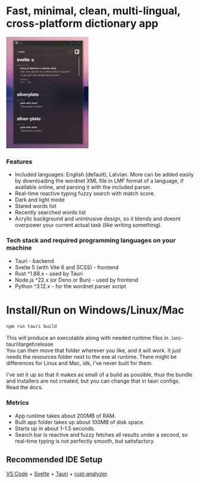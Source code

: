 # Fast, minimal, clean, multi-lingual, cross-platform dictionary app

<img src="screenshot.png" height=300>

### Features
* Included languages: English (default), Latvian. 
More can be added easily by downloading the wordnet XML file in LMF format of a language, if available online, and parsing it with the included parser.
* Real-time reactive typing fuzzy search with match score.
* Dark and light mode
* Stared words list
* Recently searched words list
* Acrylic background and unintrusive design, so it blends and doesnt overpower your current actual task (like writing something).

### Tech stack and required programming languages on your machine
* Tauri - backend
* Svelte 5 (with Vite 6 and SCSS) - frontend
* Rust ^1.88.x - used by Tauri
* Node.js ^22.x (or Deno or Bun) - used by frontend
* Python ^3.12.x - for the wordnet parser script

# Install/Run on Windows/Linux/Mac

```bash
npm run tauri build
```
This will produce an executable along with needed runtime files in .\src-tauri\target\release\
You can then move that folder wherever you like, and it will work. It just needs the resources folder next to the exe at runtime.
There might be differences for Linux and Mac, idk, i've never built for them.

I've set it up so that it makes as small of a build as possible, thus the bundle and installers are not created, but you can change that in tauri configs. Read the docs.

### Metrics
* App runtime takes about 200MB of RAM. 
* Built app folder takes up about 100MB of disk space.
* Starts up in about 1-1.5 seconds.
* Search bar is reactive and fuzzy fetches all results under a second, so real-time typing is not perfectly smooth, but satisfactory.

## Recommended IDE Setup

[VS Code](https://code.visualstudio.com/) + [Svelte](https://marketplace.visualstudio.com/items?itemName=svelte.svelte-vscode) + [Tauri](https://marketplace.visualstudio.com/items?itemName=tauri-apps.tauri-vscode) + [rust-analyzer](https://marketplace.visualstudio.com/items?itemName=rust-lang.rust-analyzer).
